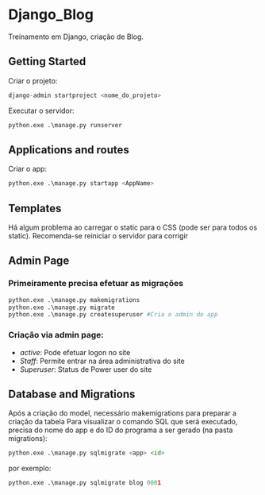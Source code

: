 # Django_Blog

Treinamento em Django, criação de Blog.

## Getting Started
Criar o projeto: 
```python
django-admin startproject <nome_do_projeto>

```
Executar o servidor:

```python
python.exe .\manage.py runserver
```

## Applications and routes
Criar o app:
```python
python.exe .\manage.py startapp <AppName>
```

## Templates
Há algum problema ao carregar o static para o CSS (pode ser para todos os static). Recomenda-se reiniciar o servidor para corrigir

## Admin Page 
### Primeiramente precisa efetuar as migrações

```python
python.exe .\manage.py makemigrations 
python.exe .\manage.py migrate  
python.exe .\manage.py createsuperuser #Cria o admin do app
```

### Criação via  admin page: 
- *active*: Pode efetuar logon no site
- *Staff*: Permite entrar na área administrativa do site
- *Superuser*: Status de Power user do site 

## Database and Migrations
Após a criação do model, necessário makemigrations para preparar a criação da tabela
Para visualizar o comando SQL que será executado, precisa do nome do app e do ID do programa a ser gerado (na pasta migrations):
```python
python.exe .\manage.py sqlmigrate <app> <id> 
``` 
por exemplo:
```python
python.exe .\manage.py sqlmigrate blog 0001
``` 
